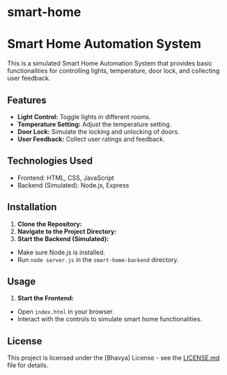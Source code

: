 # smart-home
# Smart Home Automation System

This is a simulated Smart Home Automation System that provides basic functionalities for controlling lights, temperature, door lock, and collecting user feedback.

## Features

- **Light Control:** Toggle lights in different rooms.
- **Temperature Setting:** Adjust the temperature setting.
- **Door Lock:** Simulate the locking and unlocking of doors.
- **User Feedback:** Collect user ratings and feedback.

## Technologies Used

- Frontend: HTML, CSS, JavaScript
- Backend (Simulated): Node.js, Express

## Installation

1. **Clone the Repository:**
2. **Navigate to the Project Directory:**
3. **Start the Backend (Simulated):**
- Make sure Node.js is installed.
- Run `node server.js` in the `smart-home-backend` directory.

## Usage

1. **Start the Frontend:**
- Open `index.html` in your browser.
- Interact with the controls to simulate smart home functionalities.


## License

This project is licensed under the [Bhavya] License - see the [LICENSE.md](LICENSE.md) file for details.
